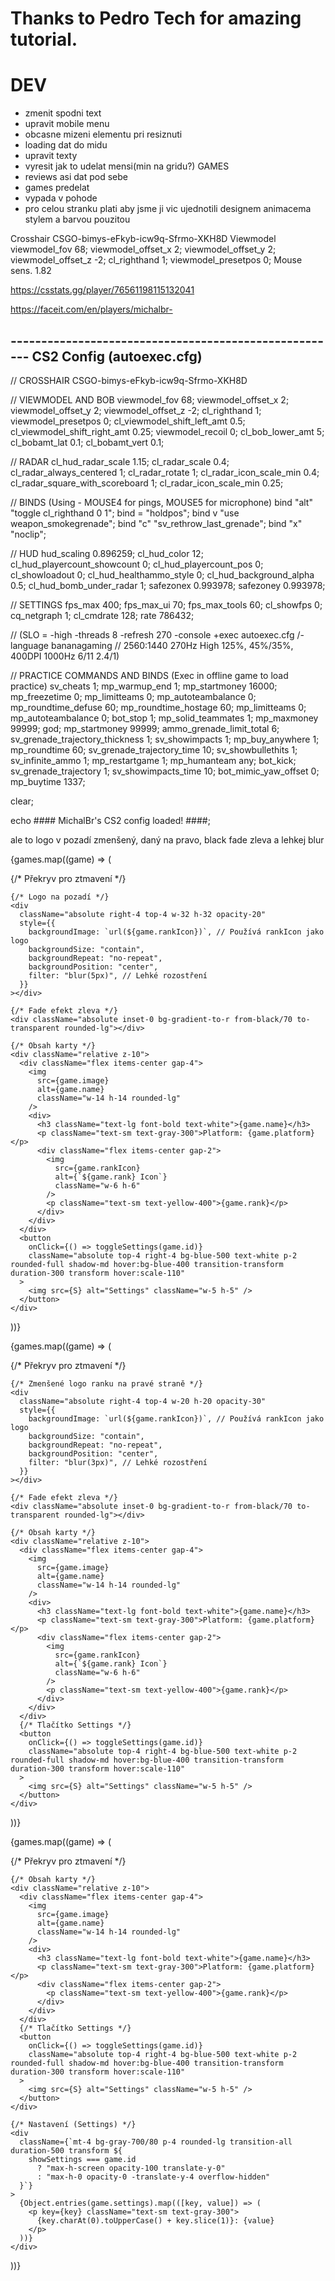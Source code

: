 # Thanks to Pedro Tech for amazing tutorial.

# DEV

- zmenit spodni text
- upravit mobile menu
- obcasne mizeni elementu pri resiznuti
- loading dat do midu
- upravit texty
- vyresit jak to udelat mensi(min na gridu?) GAMES
- reviews asi dat pod sebe
- games predelat
- vypada v pohode 
- pro celou stranku plati aby jsme ji vic ujednotili designem animacema stylem a barvou pouzitou





















Crosshair CSGO-bimys-eFkyb-icw9q-Sfrmo-XKH8D
Viewmodel viewmodel_fov 68; viewmodel_offset_x 2; viewmodel_offset_y 2; viewmodel_offset_z -2; cl_righthand 1;
viewmodel_presetpos 0;
Mouse sens. 1.82

https://csstats.gg/player/76561198115132041

https://faceit.com/en/players/michalbr-

------------------------------------------------------ CS2 Config (autoexec.cfg)
------------------------------------------------------

// CROSSHAIR
CSGO-bimys-eFkyb-icw9q-Sfrmo-XKH8D

// VIEWMODEL AND BOB
viewmodel_fov 68; viewmodel_offset_x 2; viewmodel_offset_y 2; viewmodel_offset_z -2;
cl_righthand 1; viewmodel_presetpos 0; cl_viewmodel_shift_left_amt 0.5;
cl_viewmodel_shift_right_amt 0.25; viewmodel_recoil 0;
cl_bob_lower_amt 5; cl_bobamt_lat 0.1; cl_bobamt_vert 0.1;

// RADAR
cl_hud_radar_scale 1.15; cl_radar_scale 0.4; cl_radar_always_centered 1; cl_radar_rotate 1;
cl_radar_icon_scale_min 0.4; cl_radar_square_with_scoreboard 1; cl_radar_icon_scale_min 0.25;

// BINDS (Using - MOUSE4 for pings, MOUSE5 for microphone)
bind "alt" "toggle cl_righthand 0 1"; bind = "holdpos"; bind v "use weapon_smokegrenade";
bind "c" "sv_rethrow_last_grenade"; bind "x" "noclip";

// HUD
hud_scaling 0.896259; cl_hud_color 12; cl_hud_playercount_showcount 0;
cl_hud_playercount_pos 0; cl_showloadout 0; cl_hud_healthammo_style 0;
cl_hud_background_alpha 0.5; cl_hud_bomb_under_radar 1;
safezonex 0.993978; safezoney 0.993978;

// SETTINGS
fps_max 400; fps_max_ui 70; fps_max_tools 60; cl_showfps 0; cq_netgraph 1; cl_cmdrate 128; rate 786432;

// (SLO = -high -threads 8 -refresh 270 -console +exec autoexec.cfg /-language bananagaming // 2560:1440 270Hz High
125%, 45%/35%, 400DPI 1000Hz 6/11 2.4/1)

// PRACTICE COMMANDS AND BINDS (Exec in offline game to load practice)
sv_cheats 1; mp_warmup_end 1; mp_startmoney 16000; mp_freezetime 0; mp_limitteams 0;
mp_autoteambalance 0; mp_roundtime_defuse 60; mp_roundtime_hostage 60; mp_limitteams 0;
mp_autoteambalance 0; bot_stop 1; mp_solid_teammates 1; mp_maxmoney 99999; god;
mp_startmoney 99999; ammo_grenade_limit_total 6; sv_grenade_trajectory_thickness 1;
sv_showimpacts 1; mp_buy_anywhere 1; mp_roundtime 60; sv_grenade_trajectory_time 10;
sv_showbullethits 1; sv_infinite_ammo 1; mp_restartgame 1; mp_humanteam any;
bot_kick; sv_grenade_trajectory 1; sv_showimpacts_time 10;
bot_mimic_yaw_offset 0; mp_buytime 1337;

clear;

echo #### MichalBr's CS2 config loaded! ####;

























ale to logo v pozadí zmenšený, daný na pravo, black fade zleva a lehkej blur

{games.map((game) => (
  <div
    key={game.id}
    className="p-4 bg-gray-800/70 backdrop-blur-md rounded-lg shadow-lg hover:shadow-xl transition-shadow duration-300 relative"
    style={{
      backgroundImage: `url(${game.image})`,
      backgroundSize: "cover",
      backgroundPosition: "center",
    }}
  >
    {/* Překryv pro ztmavení */}
    <div className="absolute inset-0 bg-black/50 rounded-lg"></div>

    {/* Logo na pozadí */}
    <div
      className="absolute right-4 top-4 w-32 h-32 opacity-20"
      style={{
        backgroundImage: `url(${game.rankIcon})`, // Používá rankIcon jako logo
        backgroundSize: "contain",
        backgroundRepeat: "no-repeat",
        backgroundPosition: "center",
        filter: "blur(5px)", // Lehké rozostření
      }}
    ></div>

    {/* Fade efekt zleva */}
    <div className="absolute inset-0 bg-gradient-to-r from-black/70 to-transparent rounded-lg"></div>

    {/* Obsah karty */}
    <div className="relative z-10">
      <div className="flex items-center gap-4">
        <img
          src={game.image}
          alt={game.name}
          className="w-14 h-14 rounded-lg"
        />
        <div>
          <h3 className="text-lg font-bold text-white">{game.name}</h3>
          <p className="text-sm text-gray-300">Platform: {game.platform}</p>
          <div className="flex items-center gap-2">
            <img
              src={game.rankIcon}
              alt={`${game.rank} Icon`}
              className="w-6 h-6"
            />
            <p className="text-sm text-yellow-400">{game.rank}</p>
          </div>
        </div>
      </div>
      <button
        onClick={() => toggleSettings(game.id)}
        className="absolute top-4 right-4 bg-blue-500 text-white p-2 rounded-full shadow-md hover:bg-blue-400 transition-transform duration-300 transform hover:scale-110"
      >
        <img src={S} alt="Settings" className="w-5 h-5" />
      </button>
    </div>
  </div>
))}






{games.map((game) => (
  <div
    key={game.id}
    className="p-4 bg-gray-800/70 backdrop-blur-md rounded-lg shadow-lg hover:shadow-xl transition-shadow duration-300 relative"
    style={{
      backgroundImage: `url(${game.image})`,
      backgroundSize: "cover",
      backgroundPosition: "center",
    }}
  >
    {/* Překryv pro ztmavení */}
    <div className="absolute inset-0 bg-black/50 rounded-lg"></div>

    {/* Zmenšené logo ranku na pravé straně */}
    <div
      className="absolute right-4 top-4 w-20 h-20 opacity-30"
      style={{
        backgroundImage: `url(${game.rankIcon})`, // Používá rankIcon jako logo
        backgroundSize: "contain",
        backgroundRepeat: "no-repeat",
        backgroundPosition: "center",
        filter: "blur(3px)", // Lehké rozostření
      }}
    ></div>

    {/* Fade efekt zleva */}
    <div className="absolute inset-0 bg-gradient-to-r from-black/70 to-transparent rounded-lg"></div>

    {/* Obsah karty */}
    <div className="relative z-10">
      <div className="flex items-center gap-4">
        <img
          src={game.image}
          alt={game.name}
          className="w-14 h-14 rounded-lg"
        />
        <div>
          <h3 className="text-lg font-bold text-white">{game.name}</h3>
          <p className="text-sm text-gray-300">Platform: {game.platform}</p>
          <div className="flex items-center gap-2">
            <img
              src={game.rankIcon}
              alt={`${game.rank} Icon`}
              className="w-6 h-6"
            />
            <p className="text-sm text-yellow-400">{game.rank}</p>
          </div>
        </div>
      </div>
      {/* Tlačítko Settings */}
      <button
        onClick={() => toggleSettings(game.id)}
        className="absolute top-4 right-4 bg-blue-500 text-white p-2 rounded-full shadow-md hover:bg-blue-400 transition-transform duration-300 transform hover:scale-110"
      >
        <img src={S} alt="Settings" className="w-5 h-5" />
      </button>
    </div>
  </div>
))}





{games.map((game) => (
  <div
    key={game.id}
    className="p-4 bg-gray-800/70 backdrop-blur-md rounded-lg shadow-lg hover:shadow-xl transition-shadow duration-300 relative"
    style={{
      backgroundImage: `url(${game.image})`,
      backgroundSize: "cover",
      backgroundPosition: "center",
    }}
  >
    {/* Překryv pro ztmavení */}
    <div className="absolute inset-0 bg-black/50 rounded-lg"></div>

    {/* Obsah karty */}
    <div className="relative z-10">
      <div className="flex items-center gap-4">
        <img
          src={game.image}
          alt={game.name}
          className="w-14 h-14 rounded-lg"
        />
        <div>
          <h3 className="text-lg font-bold text-white">{game.name}</h3>
          <p className="text-sm text-gray-300">Platform: {game.platform}</p>
          <div className="flex items-center gap-2">
            <p className="text-sm text-yellow-400">{game.rank}</p>
          </div>
        </div>
      </div>
      {/* Tlačítko Settings */}
      <button
        onClick={() => toggleSettings(game.id)}
        className="absolute top-4 right-4 bg-blue-500 text-white p-2 rounded-full shadow-md hover:bg-blue-400 transition-transform duration-300 transform hover:scale-110"
      >
        <img src={S} alt="Settings" className="w-5 h-5" />
      </button>
    </div>

    {/* Nastavení (Settings) */}
    <div
      className={`mt-4 bg-gray-700/80 p-4 rounded-lg transition-all duration-500 transform ${
        showSettings === game.id
          ? "max-h-screen opacity-100 translate-y-0"
          : "max-h-0 opacity-0 -translate-y-4 overflow-hidden"
      }`}
    >
      {Object.entries(game.settings).map(([key, value]) => (
        <p key={key} className="text-sm text-gray-300">
          {key.charAt(0).toUpperCase() + key.slice(1)}: {value}
        </p>
      ))}
    </div>
  </div>
))}